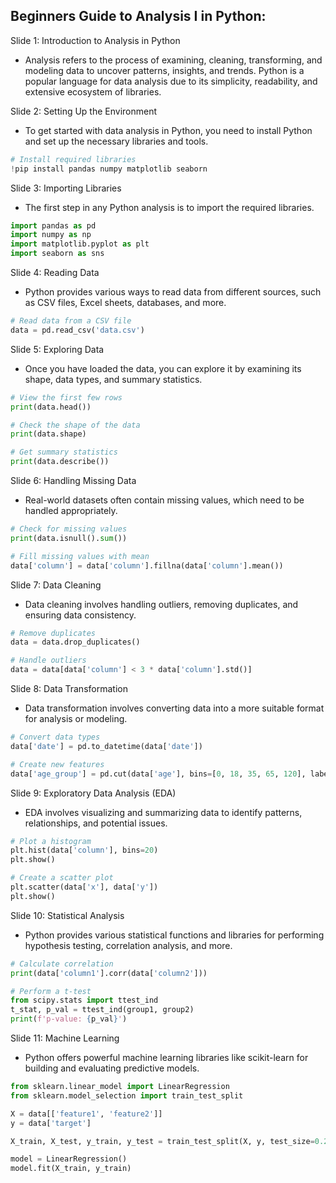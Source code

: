 ## Beginners Guide to Analysis I in Python:

Slide 1: Introduction to Analysis in Python

* Analysis refers to the process of examining, cleaning, transforming, and modeling data to uncover patterns, insights, and trends. Python is a popular language for data analysis due to its simplicity, readability, and extensive ecosystem of libraries.

Slide 2: Setting Up the Environment

* To get started with data analysis in Python, you need to install Python and set up the necessary libraries and tools.


```python
# Install required libraries
!pip install pandas numpy matplotlib seaborn
```

Slide 3: Importing Libraries

* The first step in any Python analysis is to import the required libraries.


```python
import pandas as pd
import numpy as np
import matplotlib.pyplot as plt
import seaborn as sns
```

Slide 4: Reading Data

* Python provides various ways to read data from different sources, such as CSV files, Excel sheets, databases, and more.


```python
# Read data from a CSV file
data = pd.read_csv('data.csv')
```

Slide 5: Exploring Data

* Once you have loaded the data, you can explore it by examining its shape, data types, and summary statistics.


```python
# View the first few rows
print(data.head())

# Check the shape of the data
print(data.shape)

# Get summary statistics
print(data.describe())
```

Slide 6: Handling Missing Data

* Real-world datasets often contain missing values, which need to be handled appropriately.


```python
# Check for missing values
print(data.isnull().sum())

# Fill missing values with mean
data['column'] = data['column'].fillna(data['column'].mean())
```

Slide 7: Data Cleaning

* Data cleaning involves handling outliers, removing duplicates, and ensuring data consistency.


```python
# Remove duplicates
data = data.drop_duplicates()

# Handle outliers
data = data[data['column'] < 3 * data['column'].std()]
```

Slide 8: Data Transformation

* Data transformation involves converting data into a more suitable format for analysis or modeling.


```python
# Convert data types
data['date'] = pd.to_datetime(data['date'])

# Create new features
data['age_group'] = pd.cut(data['age'], bins=[0, 18, 35, 65, 120], labels=['child', 'young', 'adult', 'senior'])
```

Slide 9: Exploratory Data Analysis (EDA)

* EDA involves visualizing and summarizing data to identify patterns, relationships, and potential issues.


```python
# Plot a histogram
plt.hist(data['column'], bins=20)
plt.show()

# Create a scatter plot
plt.scatter(data['x'], data['y'])
plt.show()
```

Slide 10: Statistical Analysis

* Python provides various statistical functions and libraries for performing hypothesis testing, correlation analysis, and more.


```python
# Calculate correlation
print(data['column1'].corr(data['column2']))

# Perform a t-test
from scipy.stats import ttest_ind
t_stat, p_val = ttest_ind(group1, group2)
print(f'p-value: {p_val}')
```

Slide 11: Machine Learning

* Python offers powerful machine learning libraries like scikit-learn for building and evaluating predictive models.


```python
from sklearn.linear_model import LinearRegression
from sklearn.model_selection import train_test_split

X = data[['feature1', 'feature2']]
y = data['target']

X_train, X_test, y_train, y_test = train_test_split(X, y, test_size=0.2)

model = LinearRegression()
model.fit(X_train, y_train)
```

